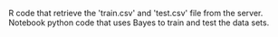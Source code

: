 R code that retrieve the 'train.csv' and 'test.csv' file from the server.
Notebook python code that uses Bayes to train and test the data sets.
